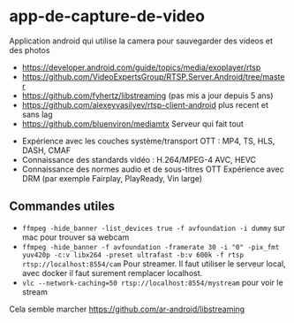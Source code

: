 # app-de-capture-de-video
Application android qui utilise la camera pour sauvegarder des videos et des photos


* https://developer.android.com/guide/topics/media/exoplayer/rtsp
* https://github.com/VideoExpertsGroup/RTSP.Server.Android/tree/master
* https://github.com/fyhertz/libstreaming (pas mis a jour depuis 5 ans)
* https://github.com/alexeyvasilyev/rtsp-client-android plus recent et sans lag
* https://github.com/bluenviron/mediamtx Serveur qui fait tout

- Expérience avec les couches système/transport OTT : MP4, TS, HLS, DASH, CMAF
- Connaissance des standards vidéo : H.264/MPEG-4 AVC, HEVC
- Connaissance des normes audio et de sous-titres OTT Expérience avec DRM (par exemple Fairplay, PlayReady, Vin large)


Commandes utiles
---

* `ffmpeg -hide_banner -list_devices true -f avfoundation -i dummy` sur mac pour trouver sa webcam
* `ffmpeg -hide_banner -f avfoundation -framerate 30 -i "0" -pix_fmt yuv420p -c:v libx264 -preset ultrafast -b:v 600k -f rtsp rtsp://localhost:8554/cam` 
Pour streamer. Il faut utiliser le serveur local, avec docker il faut surement remplacer localhost.
* `vlc --network-caching=50 rtsp://localhost:8554/mystream` pour voir le stream 

Cela semble marcher https://github.com/ar-android/libstreaming 
